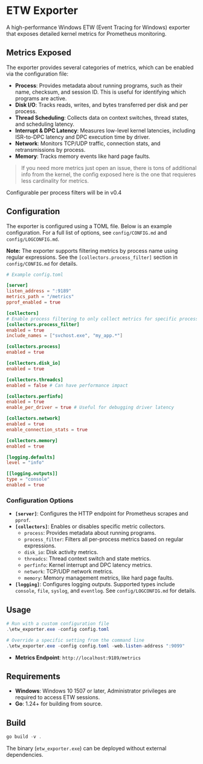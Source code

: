 # ETW Exporter

A high-performance Windows ETW (Event Tracing for Windows) exporter that exposes detailed kernel metrics for Prometheus monitoring.

## Metrics Exposed

The exporter provides several categories of metrics, which can be enabled via the configuration file:

- **Process**: Provides metadata about running programs, such as their name, checksum, and session ID. This is useful for identifying which programs are active.
- **Disk I/O**: Tracks reads, writes, and bytes transferred per disk and per process.
- **Thread Scheduling**: Collects data on context switches, thread states, and scheduling latency.
- **Interrupt & DPC Latency**: Measures low-level kernel latencies, including ISR-to-DPC latency and DPC execution time by driver.
- **Network**: Monitors TCP/UDP traffic, connection stats, and retransmissions by process.
- **Memory**: Tracks memory events like hard page faults.

> If you need more metrics just open an issue, there is tons of additional info from the kernel, the config exposed here is the one that requieres less cardinality for metrics.

Configurable per process filters will be in v0.4

## Configuration

The exporter is configured using a TOML file. Below is an example configuration. For a full list of options, see `config/CONFIG.md` and `config/LOGCONFIG.md`.

**Note:** The exporter supports filtering metrics by process name using regular expressions. See the `[collectors.process_filter]` section in `config/CONFIG.md` for details.

```toml
# Example config.toml

[server]
listen_address = ":9189"
metrics_path = "/metrics"
pprof_enabled = true

[collectors]
# Enable process filtering to only collect metrics for specific processes
[collectors.process_filter]
enabled = true
include_names = ["svchost.exe", "my_app.*"]

[collectors.process]
enabled = true

[collectors.disk_io]
enabled = true

[collectors.threadcs]
enabled = false # Can have performance impact

[collectors.perfinfo]
enabled = true
enable_per_driver = true # Useful for debugging driver latency

[collectors.network]
enabled = true
enable_connection_stats = true

[collectors.memory]
enabled = true

[logging.defaults]
level = "info"

[[logging.outputs]]
type = "console"
enabled = true
```

### Configuration Options
- **`[server]`**: Configures the HTTP endpoint for Prometheus scrapes and `pprof`.
- **`[collectors]`**: Enables or disables specific metric collectors.
  - `process`: Provides metadata about running programs.
  - `process_filter`: Filters all per-process metrics based on regular expressions.
  - `disk_io`: Disk activity metrics.
  - `threadcs`: Thread context switch and state metrics.
  - `perfinfo`: Kernel interrupt and DPC latency metrics.
  - `network`: TCP/UDP network metrics.
  - `memory`: Memory management metrics, like hard page faults.
- **`[logging]`**: Configures logging outputs. Supported types include `console`, `file`, `syslog`, and `eventlog`. See `config/LOGCONFIG.md` for details.

## Usage

```powershell
# Run with a custom configuration file
.\etw_exporter.exe -config config.toml

# Override a specific setting from the command line
.\etw_exporter.exe -config config.toml -web.listen-address ":9099"
```

- **Metrics Endpoint**: `http://localhost:9189/metrics`

## Requirements

- **Windows**: Windows 10 1507 or later, Administrator privileges are required to access ETW sessions.
- **Go**: 1.24+ for building from source.

## Build

```powershell
go build -v .
```

The binary (`etw_exporter.exe`) can be deployed without external dependencies.
